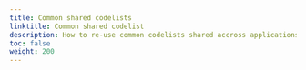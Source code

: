 ```yaml
---
title: Common shared codelists
linktitle: Common shared codelist
description: How to re-use common codelists shared accross applications?
toc: false
weight: 200
---
```

